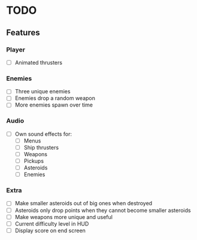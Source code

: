 # TODO

## Features

### Player

- [ ] Animated thrusters

### Enemies

- [ ] Three unique enemies
- [ ] Enemies drop a random weapon
- [ ] More enemies spawn over time

### Audio

- [ ] Own sound effects for:
  - [ ] Menus
  - [ ] Ship thrusters
  - [ ] Weapons
  - [ ] Pickups
  - [ ] Asteroids
  - [ ] Enemies

### Extra

- [ ] Make smaller asteroids out of big ones when destroyed
- [ ] Asteroids only drop points when they cannot become smaller asteroids
- [ ] Make weapons more unique and useful
- [ ] Current difficulty level in HUD
- [ ] Display score on end screen
